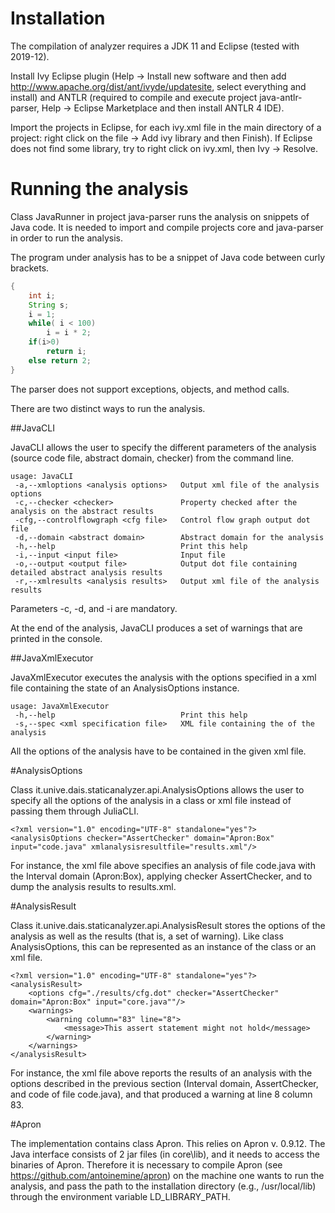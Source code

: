 # Installation

The compilation of analyzer requires a JDK 11 and Eclipse (tested with 2019-12).

Install Ivy Eclipse plugin (Help -> Install new software and then add http://www.apache.org/dist/ant/ivyde/updatesite, select everything and install) and ANTLR (required to compile and execute project java-antlr-parser, Help -> Eclipse Marketplace and then install ANTLR 4 IDE).

Import the projects in Eclipse, for each ivy.xml file in the main directory of a project: right click on the file -> Add ivy library and then Finish). If Eclipse does not find some library, try to right click on ivy.xml, then Ivy -> Resolve.

# Running the analysis

Class JavaRunner in project java-parser runs the analysis on snippets of Java code. It is needed to import and compile projects core and java-parser in order to run the analysis.

The program under analysis has to be a snippet of Java code between curly brackets.

```java
{
	int i;
	String s;
	i = 1;
	while( i < 100)
		i = i * 2;
	if(i>0)
		return i;
	else return 2;
}
```

The parser does not support exceptions, objects, and method calls.

There are two distinct ways to run the analysis.

##JavaCLI

JavaCLI allows the user to specify the different parameters of the analysis (source code file, abstract domain, checker) from the command line.

```
usage: JavaCLI
 -a,--xmloptions <analysis options>   Output xml file of the analysis options
 -c,--checker <checker>               Property checked after the analysis on the abstract results
 -cfg,--controlflowgraph <cfg file>   Control flow graph output dot file
 -d,--domain <abstract domain>        Abstract domain for the analysis
 -h,--help                            Print this help
 -i,--input <input file>              Input file
 -o,--output <output file>            Output dot file containing detailed abstract analysis results
 -r,--xmlresults <analysis results>   Output xml file of the analysis results
```

Parameters -c, -d, and -i are mandatory.

At the end of the analysis, JavaCLI produces a set of warnings that are printed in the console.

##JavaXmlExecutor

JavaXmlExecutor executes the analysis with the options specified in a xml file containing the state of an AnalysisOptions instance.

```
usage: JavaXmlExecutor
 -h,--help                            Print this help
 -s,--spec <xml specification file>   XML file containing the of the analysis
```

All the options of the analysis have to be contained in the given xml file.

#AnalysisOptions

Class it.unive.dais.staticanalyzer.api.AnalysisOptions allows the user to specify all the options of the analysis in a class or xml file instead of passing them through JuliaCLI.

```
<?xml version="1.0" encoding="UTF-8" standalone="yes"?>
<analysisOptions checker="AssertChecker" domain="Apron:Box" input="code.java" xmlanalysisresultfile="results.xml"/>
```
For instance, the xml file above specifies an analysis of file code.java with the Interval domain (Apron:Box), applying checker AssertChecker, and to dump the analysis results to results.xml.


#AnalysisResult

Class it.unive.dais.staticanalyzer.api.AnalysisResult stores the options of the analysis as well as the results (that is, a set of warning). Like class AnalysisOptions, this can be represented as an instance of the class or an xml file.

```
<?xml version="1.0" encoding="UTF-8" standalone="yes"?>
<analysisResult>
    <options cfg="./results/cfg.dot" checker="AssertChecker" domain="Apron:Box" input="core.java""/>
    <warnings>
        <warning column="83" line="8">
            <message>This assert statement might not hold</message>
        </warning>
    </warnings>
</analysisResult>
```
For instance, the xml file above reports the results of an analysis with the options described in the previous section (Interval domain, AssertChecker, and code of file code.java), and that produced a warning at line 8 column 83.

#Apron

The implementation contains class Apron. This relies on Apron v. 0.9.12. The Java interface consists of 2 jar files (in core\lib), and it needs to access the binaries of Apron. Therefore it is necessary to compile Apron (see https://github.com/antoinemine/apron) on the machine one wants to run the analysis, and pass the path to the installation directory (e.g., /usr/local/lib) through the environment variable LD_LIBRARY_PATH. 